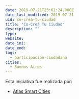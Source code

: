 ```yaml
---
date: 2019-07-21T23:02:24.000Z
date_last_modified: 2019-07-21
uid: co-crea-tu-ciudad
title: "Co-Creá Tu Ciudad"
description: ""
type: 
website: 
date_ini: 
date_end: 
tags:
  - participación-ciudadana
cities: 
  - Buenos Aires
---
```


Esta iniciativa fue realizada por:

- [Atlas Smart Cities](/organizaciones/atlas-smart-cities)
